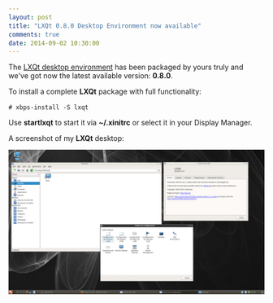 ```yaml
---
layout: post
title: "LXQt 0.8.0 Desktop Environment now available"
comments: true
date: 2014-09-02 10:30:00
---
```


The [LXQt desktop environment](http://www.lxqt.org) has been packaged by yours truly
and we've got now the latest available version: **0.8.0**.

To install a complete **LXQt** package with full functionality:

	# xbps-install -S lxqt

Use **startlxqt** to start it via **~/.xinitrc** or select it in your Display Manager.

A screenshot of my **LXQt** desktop:

[![LXQt xtraeme desktop](/assets/screenshots/lxqt-0.8.0.png "LXQt xtraeme desktop")](/assets/screenshots/lxqt-0.8.0.png)

